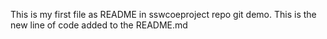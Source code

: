 This is my first file as README in sswcoeproject repo git demo.
This is the new line of code added to the README.md
